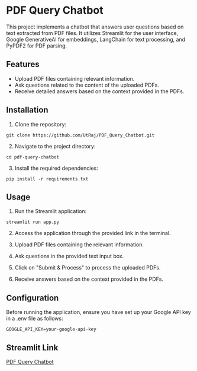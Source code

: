 #  __PDF Query Chatbot__

This project implements a chatbot that answers user questions based on text extracted from PDF files. It utilizes Streamlit for the user interface, Google GenerativeAI for embeddings, LangChain for text processing, and PyPDF2 for PDF parsing.

## **Features**

* Upload PDF files containing relevant information.
* Ask questions related to the content of the uploaded PDFs.
* Receive detailed answers based on the context provided in the PDFs.

## **Installation**

1. Clone the repository:

```
git clone https://github.com/UtRaj/PDF_Query_Chatbot.git
```

2. Navigate to the project directory:

```
cd pdf-query-chatbot
```

3. Install the required dependencies:

```
pip install -r requirements.txt
```

## **Usage**

1. Run the Streamlit application:

```
streamlit run app.py
```

2. Access the application through the provided link in the terminal.
   
3. Upload PDF files containing the relevant information.
   
4. Ask questions in the provided text input box.
   
5. Click on "Submit & Process" to process the uploaded PDFs.
   
6. Receive answers based on the context provided in the PDFs.


## **Configuration**

Before running the application, ensure you have set up your Google API key in a .env file as follows:

```
GOOGLE_API_KEY=your-google-api-key
```

## **Streamlit Link**

[PDF Query Chatbot](https://pdfquerychatbot.streamlit.app/)





